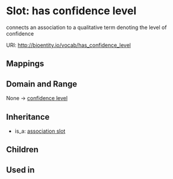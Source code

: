 # Slot: has confidence level


connects an association to a qualitative term denoting the level of confidence

URI: http://bioentity.io/vocab/has_confidence_level
## Mappings

## Domain and Range

None -> [confidence level](ConfidenceLevel.md)
## Inheritance

 *  is_a: [association slot](association_slot.md)
## Children

## Used in

